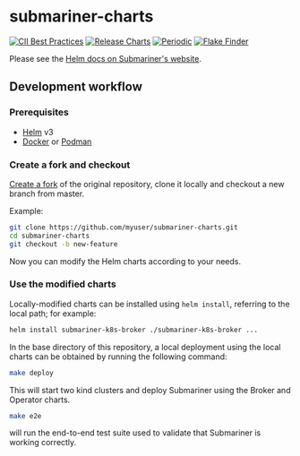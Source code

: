 # submariner-charts

<!-- markdownlint-disable line-length -->
[![CII Best Practices](https://bestpractices.coreinfrastructure.org/projects/4865/badge)](https://bestpractices.coreinfrastructure.org/projects/4865)
[![Release Charts](https://github.com/submariner-io/submariner-charts/workflows/Release%20Charts/badge.svg)](https://github.com/submariner-io/submariner-charts/actions?query=workflow%3A%22Release+Charts%22)
[![Periodic](https://github.com/submariner-io/submariner-charts/workflows/Periodic/badge.svg)](https://github.com/submariner-io/submariner-charts/actions?query=workflow%3APeriodic)
[![Flake Finder](https://github.com/submariner-io/submariner-charts/workflows/Flake%20Finder/badge.svg)](https://github.com/submariner-io/submariner-charts/actions?query=workflow%3A%22Flake+Finder%22)
<!-- markdownlint-enable line-length -->

Please see the [Helm docs on Submariner's website](https://submariner.io/operations/deployment/helm/).

## Development workflow

### Prerequisites

- [Helm] v3
- [Docker] or [Podman]

### Create a fork and checkout

[Create a fork] of the original repository, clone it locally and checkout a new branch from master.

Example:

```bash
git clone https://github.com/myuser/submariner-charts.git
cd submariner-charts
git checkout -b new-feature
```

Now you can modify the Helm charts according to your needs.

### Use the modified charts

Locally-modified charts can be installed using `helm install`,
referring to the local path; for example:

```bash
helm install submariner-k8s-broker ./submariner-k8s-broker ...
```

In the base directory of this repository, a local deployment using the
local charts can be obtained by running the following command:

```bash
make deploy
```

This will start two kind clusters and deploy Submariner using the
Broker and Operator charts.

```bash
make e2e
```

will run the end-to-end test suite used to validate that Submariner is
working correctly.

<!--links-->
[Helm]: https://helm.sh/docs/using_helm/#installing-helm
[Docker]: https://docs.docker.com/install/
[Podman]: https://podman.io/getting-started/installation
[Create a fork]: https://docs.github.com/en/get-started/quickstart/fork-a-repo
